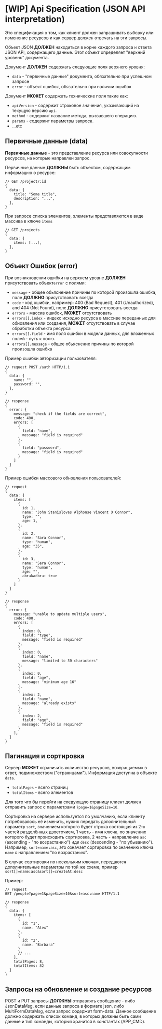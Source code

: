# [WIP] Api Specification (JSON API interpretation)

Это спецификация о том, как клиент должен запрашивать выборку или изменение ресурсов и как сервер должен отвечать на эти запросы.

Объект JSON **ДОЛЖЕН** находиться в корне каждого запроса и ответа JSON API, содержащего данные. Этот объект определяет "верхний уровень" документа.

Документ **ДОЛЖЕН** содержать следующие поля верхнего уровня:

- `data` - "первичные данные" документа, обязательно при успешном запросе
- `error` - объект ошибок, обязательно при наличии ошибок

Документ **МОЖЕТ** содержать технические поля такие как:

- `apiVersion` - содержит строковое значения, указывающий на текущую версию `api`.
- `method` - содержит название метода, вызвавшего операцию.
- `params` - содержит параметры запроса.
- ...etc

## Первичные данные (data)

**Первичные данные** - это представление ресурса или совокупности ресурсов, на которые направлен запрос.

Первичные данные **ДОЛЖНЫ** быть объектом, содержащим информацию о ресурсе:

```json5
// GET /project/:id
{
  data: {
    title: "Some title",
    description: "...",
  },
}
```

При запросе списка элементов, элементы представляются в виде массива в ключе `items`

```json5
// GET /projects
{
  data: {
    items: [...],
  },
}
```

## Объект Ошибок (error)

При возникновении ошибки на верхнем уровне **ДОЛЖЕН** присутствовать объект`error` с полями:

- `message` - общее обьяснение причины по которой произошла ошибка, поле **ДОЛЖНО** присутствовать всегда
- `code` - код ошибки, например: 400 (Bad Request), 401 (Unauthorized), and 404 (Not Found), поле **ДОЛЖНО** присутствовать всегда
- `errors` - массив ошибок, **МОЖЕТ** отсутствовать
- `errors[].index` - индекс исходно ресурса в массиве переданных для обновления или создания, **МОЖЕТ** отсутствовать в случае обработки объекта ресурса
- `errors[].field` - имя поля ошибки в модели данных, для вложенных полей - путь к полю.
- `errors[].message` - общее обьяснение причины по которой произошла ошибка

Пример ошибки авторизации пользователя:

```json5
// request POST /auth HTTP/1.1
{
  data: {
    name: "",
    password: "",
  },
}
```

```json5
// response
{
  error: {
    message: "check if the fields are correct",
    code: 400,
    errors: [
      {
        field: "name",
        message: "field is required"
      },
      {
        field: "password",
        message: "field is required"
      }
    ]
  }
}
```

Пример ошибки массового обновления пользователей:

```json5
// request
{
  data: {
    items: [
      {
        id: 1,
        name: "John Stanislovas Alphonse Vincent O'Connor",
        type: "",
        age: 1,
      },
      {
        id: 2,
        name: "Sara Connor",
        type: "human",
        age: "35",
      },
      {
        id: 3,
        name: "Sara Connor",
        type: "human",
        age: "",
        abrakadbra: true
      }
    ]
  }
}
```

```json5
// response
{
  error: {
    message: "unable to update multiple users",
    code: 400,
    errors: [
      {
        index: 0,
        field: "type",
        message: "field is required"
      },
      {
        index: 0,
        field: "name",
        message: "limited to 30 characters"
      },
      {
        index: 0,
        field: "age",
        message: "minimum age 16"
      },
      {
        index: 2,
        field: "name",
        message: "already exists"
      },
      {
        index: 2,
        field: "age",
        message: "field is required"
      }
    ],
  }
}
```

## Пагинация и сортировка

Сервер **МОЖЕТ** ограничить количество ресурсов, возвращаемых в ответ, подмножеством ("страницами"). Информация доступна в объекте `data`.

- `totalPages` - всего страниц
- `totalItems` - всего элементов

Для того что бы перейти на следующую страницу клиент должен отправить запрос с параметрами `?page=1&pageSize=10`.

Сортировка на сервере используется по умолчанию, если клиенту потребовалось её изменить, нужно передать дополнительный параметр `sort`, значением которого будет строка состоящая из 2-х частей разделённых двоеточием, 1 часть - имя ключа, по значению которого будет происходить сортировка, 2 часть - направление `asc` (ascending - "по возрастанию") иди `desc` (descending - "по убыванию"). Например, `sort=name:asc`, это означает сортировка по значению ключа `name` с направлением "по возрастанию".

В случае сортировки по нескольким ключам, передаются дополнительные параметры по той же схеме, пример `sort[]=name:asc&sort[]=createAt:desc`

Пример:

```
// request
GET /people?page=1&pageSize=10&sort=asc:name HTTP/1.1
```

```json5
// response
{
  data: {
    items: [
      {
        id: "1",
        name: "Alex"
      },
      {
        id: "2",
        name: "Barbara"
      }
      // ...
    ],
    totalPages: 8,
    totalItems: 82
  }
}
```

## Запросы на обновление и создание ресурсов

POST и PUT запросы **ДОЛЖНЫ** отправлять сообщение - либо JsonDataMsg, если данные запроса в формате json, либо MultiFormDataMsg, если запрос содержит form-data. Данное сообщение должно содержать список команд, в которых должны быть сами данные и тип команды, который хранится в константах (APP_CMD).
